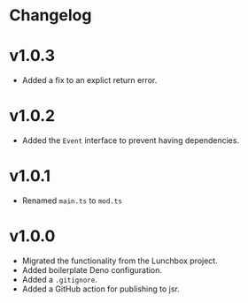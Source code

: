# Changelog

# v1.0.3

- Added a fix to an explict return error.

# v1.0.2

- Added the `Event` interface to prevent having dependencies.

# v1.0.1

- Renamed `main.ts` to `mod.ts`

# v1.0.0

- Migrated the functionality from the Lunchbox project.
- Added boilerplate Deno configuration.
- Added a `.gitignore`.
- Added a GitHub action for publishing to jsr.